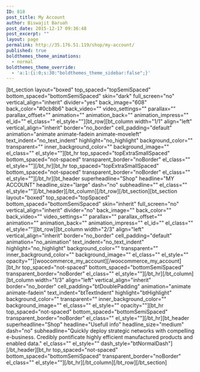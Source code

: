 ```yaml
---
ID: 818
post_title: My Account
author: Biswajit Baruah
post_date: 2015-12-17 09:36:48
post_excerpt: ""
layout: page
permalink: http://35.176.51.119/shop/my-account/
published: true
boldthemes_theme_animations:
  - normal
boldthemes_theme_override:
  - 'a:1:{i:0;s:30:"boldthemes_theme_sidebar:false";}'
---
```

[bt_section layout="boxed" top_spaced="topSemiSpaced" bottom_spaced="bottomSemiSpaced" skin="dark" full_screen="no" vertical_align="inherit" divider="yes" back_image="608" back_color="#0cb8b6" back_video="" video_settings="" parallax="" parallax_offset="" animation="" animation_back="" animation_impress="" el_id="" el_class="" el_style=""][bt_row][bt_column width="1/1" align="left" vertical_align="inherit" border="no_border" cell_padding="default" animation="animate animate-fadein animate-moveleft" text_indent="no_text_indent" highlight="no_highlight" background_color="" transparent="" inner_background_color="" background_image="" el_class="" el_style=""][bt_hr top_spaced="topExtraSmallSpaced" bottom_spaced="not-spaced" transparent_border="noBorder" el_class="" el_style=""][/bt_hr][bt_hr top_spaced="topExtraSmallSpaced" bottom_spaced="not-spaced" transparent_border="noBorder" el_class="" el_style=""][/bt_hr][bt_header superheadline="Shop" headline="MY ACCOUNT" headline_size="large" dash="no" subheadline="" el_class="" el_style=""][/bt_header][/bt_column][/bt_row][/bt_section][bt_section layout="boxed" top_spaced="topSpaced" bottom_spaced="bottomSemiSpaced" skin="inherit" full_screen="no" vertical_align="inherit" divider="no" back_image="" back_color="" back_video="" video_settings="" parallax="" parallax_offset="" animation="" animation_back="" animation_impress="" el_id="" el_class="" el_style=""][bt_row][bt_column width="2/3" align="left" vertical_align="inherit" border="no_border" cell_padding="default" animation="no_animation" text_indent="no_text_indent" highlight="no_highlight" background_color="" transparent="" inner_background_color="" background_image="" el_class="" el_style="" opacity=""][woocommerce_my_account][/woocommerce_my_account][bt_hr top_spaced="not-spaced" bottom_spaced="bottomSemiSpaced" transparent_border="noBorder" el_class="" el_style=""][/bt_hr][/bt_column][bt_column width="1/3" align="left" vertical_align="inherit" border="no_border" cell_padding="btDoublePadding" animation="animate animate-fadein" text_indent="btTextIndent" highlight="btHighlight" background_color="" transparent="" inner_background_color="" background_image="" el_class="" el_style="" opacity=""][bt_hr top_spaced="not-spaced" bottom_spaced="bottomSemiSpaced" transparent_border="noBorder" el_class="" el_style=""][/bt_hr][bt_header superheadline="Shop" headline="Usefull info" headline_size="medium" dash="no" subheadline="Quickly deploy strategic networks with compelling e-business. Credibly pontificate highly efficient manufactured products and enabled data." el_class="" el_style="" dash_style="btNormalDash"][/bt_header][bt_hr top_spaced="not-spaced" bottom_spaced="bottomSemiSpaced" transparent_border="noBorder" el_class="" el_style=""][/bt_hr][/bt_column][/bt_row][/bt_section]